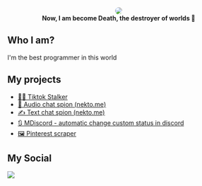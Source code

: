 
<div align="center">
  <img src="https://media1.tenor.com/m/XhiRvTnsQXQAAAAd/loopwalk-loop.gif" style="border-radius: 10px;"/></br>
  <b>Now, I am become Death, the destroyer of worlds 🔑</b>
</div>

## Who I am?
I'm the best programmer in this world

## My projects
- <a href="https://github.com/pashtetx/tiktok-stalker">🕵️‍♂️ Tiktok Stalker</a>
- <a href="https://github.com/pashtetx/mitm-nekto-audio">🎤 Audio chat spion (nekto.me)</a>
- <a href="https://github.com/pashtetx/nekto.me-spion">✍️ Text chat spion (nekto.me)</a>
- <a href="https://github.com/pashtetx/mdiscord">🔃 MDiscord - automatic change custom status in discord</a>
- <a href="https://github.com/pashtetx/pin-downloader">🖼️ Pinterest scraper</a>

## My Social
<a href="https://t.me/+ESHNRLki3qlkODQy"><img src="https://img.shields.io/badge/TG Channel-blue?style=for-the-badge&logo=telegram&logoColor=white"></a>



